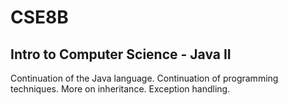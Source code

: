 # CSE8B

## Intro to Computer Science - Java II

Continuation of the Java language. Continuation of programming techniques. More on inheritance. Exception handling.
